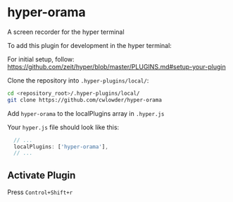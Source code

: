 # hyper-orama
A screen recorder for the hyper terminal

To add this plugin for development in the hyper terminal:

For initial setup, follow: https://github.com/zeit/hyper/blob/master/PLUGINS.md#setup-your-plugin

Clone the repository into `.hyper-plugins/local/`:

```bash 
cd <repository_root>/.hyper-plugins/local/
git clone https://github.com/cwlowder/hyper-orama
```

Add `hyper-orama` to the localPlugins array in `.hyper.js`

Your `hyper.js` file should look like this: 
```javascript
  // ... 
  localPlugins: ['hyper-orama'],
  // ... 

```

## Activate Plugin

Press `Control+Shift+r`
 

